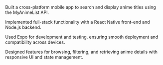 Built a cross-platform mobile app to search and display anime titles using the MyAnimeList API.

Implemented full-stack functionality with a React Native front-end and Node.js backend.

Used Expo for development and testing, ensuring smooth deployment and compatibility across devices.

Designed features for browsing, filtering, and retrieving anime details with responsive UI and state management.
